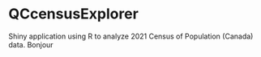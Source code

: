 # QCcensusExplorer
Shiny application using R to analyze 2021 Census of Population (Canada) data.
Bonjour
